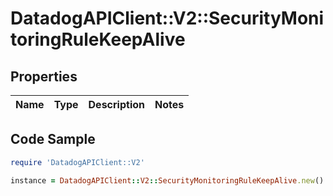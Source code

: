 # DatadogAPIClient::V2::SecurityMonitoringRuleKeepAlive

## Properties

Name | Type | Description | Notes
------------ | ------------- | ------------- | -------------

## Code Sample

```ruby
require 'DatadogAPIClient::V2'

instance = DatadogAPIClient::V2::SecurityMonitoringRuleKeepAlive.new()
```


